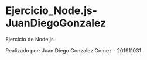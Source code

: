 # Ejercicio_Node.js-JuanDiegoGonzalez
Ejercicio de Node.js

Realizado por: Juan Diego Gonzalez Gomez - 201911031
